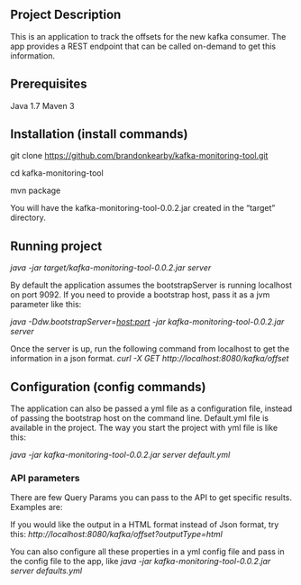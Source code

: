 ## Project Description
This is an application to track the offsets for the new kafka consumer. The app provides a REST endpoint that can be called on-demand to get this information. 
 
## Prerequisites
Java 1.7
Maven 3

## Installation (install commands)
git clone https://github.com/brandonkearby/kafka-monitoring-tool.git

cd kafka-monitoring-tool

mvn package

You will have the kafka-monitoring-tool-0.0.2.jar created in the “target” directory. 

## Running project
_java -jar target/kafka-monitoring-tool-0.0.2.jar server_

By default the application assumes the bootstrapServer is running localhost on port 9092. If you need to provide a bootstrap host, pass it as a jvm parameter like this:

_java -Ddw.bootstrapServer=<host:port> -jar kafka-monitoring-tool-0.0.2.jar server_

Once the server is up, run the following command from localhost to get the information in a json format.
_curl -X GET http://localhost:8080/kafka/offset_

## Configuration (config commands)
The application can also be passed a yml file as a configuration file, instead of passing the bootstrap host on the command line. Default.yml file is available in the project. The way you start the project with yml file is like this:

_java -jar kafka-monitoring-tool-0.0.2.jar server default.yml_

### API parameters
There are few Query Params you can pass to the API to get specific results. Examples are:

If you would like the output in a HTML format instead of Json format, try this:
_http://localhost:8080/kafka/offset?outputType=html_


You can also configure all these properties in a yml config file and pass in the config file to the app, like
_java -jar kafka-monitoring-tool-0.0.2.jar server defaults.yml_
